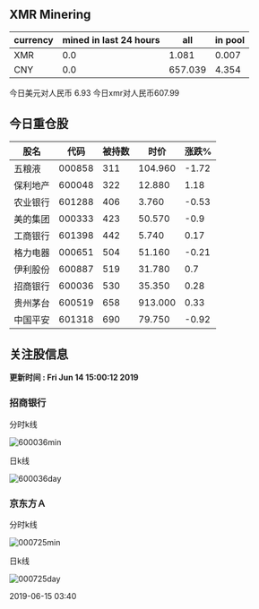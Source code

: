 ## XMR Minering

|currency|mined in last 24 hours|all|in pool|
|---|---|---|---|
|XMR|0.0|1.081|0.007|
|CNY|0.0|657.039|4.354|

今日美元对人民币 6.93	今日xmr对人民币607.99


## 今日重仓股 

|股名|代码|被持数|时价|涨跌%|
|---|---|---|---|---|
|五粮液|000858|311|104.960|-1.72|
|保利地产|600048|322|12.880|1.18|
|农业银行|601288|406|3.760|-0.53|
|美的集团|000333|423|50.570|-0.9|
|工商银行|601398|442|5.740|0.17|
|格力电器|000651|504|51.160|-0.21|
|伊利股份|600887|519|31.780|0.7|
|招商银行|600036|530|35.350|0.28|
|贵州茅台|600519|658|913.000|0.33|
|中国平安|601318|690|79.750|-0.92|

## 关注股信息
**更新时间 : Fri Jun 14 15:00:12 2019**
### 招商银行 
分时k线

![600036min](http://image.sinajs.cn/newchart/min/n/sh600036.gif)

日k线

![600036day](http://image.sinajs.cn/newchart/daily/n/sh600036.gif)

### 京东方Ａ 
分时k线

![000725min](http://image.sinajs.cn/newchart/min/n/sz000725.gif)

日k线

![000725day](http://image.sinajs.cn/newchart/daily/n/sz000725.gif)

2019-06-15 03:40